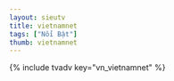 ```yaml
---
layout: sieutv
title: vietnamnet
tags: ["Nổi Bật"]
thumb: vietnamnet
---
```

{% include tvadv key="vn_vietnamnet" %}
